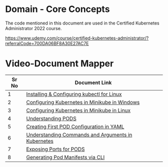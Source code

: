 # Domain - Core Concepts

The code mentioned in this document are used in the Certified Kubernetes Administrator 2022 course.

https://www.udemy.com/course/certified-kubernetes-administrator/?referralCode=700DA06BF8A30E27AC7E

# Video-Document Mapper


| Sr No | Document Link |
| ------ | ------ |
| 1 | [Installing & Configuring kubectl for Linux][PlDa] |
| 2 | [Configuring Kubernetes in Minikube in Windows][PlDb] |
| 3 | [Configuring Kubernetes in Minikube in Linux][PlDc]
| 4 | [Understanding PODS][PlDd] |
| 5 | [Creating First POD Configuration in YAML][PlDe] |
| 6 | [Understanding Commands and Arguments in Kubernetes][PlDf] |
| 7 | [Exposing Ports for PODS][PlDg] |
| 8 | [Generating Pod Manifests via CLI][PlDh] |

   [PlDa]: <./install-kubectl.md>
   [PlDb]: <./minikube-install-linux.md>
   [PlDc]: <./minikube-install-windows.md>
   [PlDd]: <./basic-pods.md>
   [PlDe]: <./first-pod-yaml.md>
   [PlDf]: <./cmd-args.md>
   [PlDg]: <./expose-pods.md>
   [PlDh]: <./pod-manifest-cli.md>